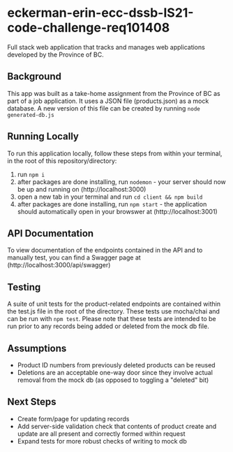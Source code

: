 # eckerman-erin-ecc-dssb-IS21-code-challenge-req101408
Full stack web application that tracks and manages web applications developed by the Province of BC.

## Background
This app was built as a take-home assignment from the Province of BC as part of a job application. It uses a JSON file (products.json) as a mock database. A new version of this file can be created by running `node generated-db.js` 

## Running Locally
To run this application locally, follow these steps from within your terminal, in the root of this repository/directory:
1. run `npm i`
2. after packages are done installing, run `nodemon` - your server should now be up and running on (http://localhost:3000)
3. open a new tab in your terminal and run `cd client && npm build`
4. after packages are done installing, run `npm start` - the application should automatically open in your browswer at (http://localhost:3001)

## API Documentation
To view documentation of the endpoints contained in the API and to manually test, you can find a Swagger page at (http://localhost:3000/api/swagger)

## Testing
A suite of unit tests for the product-related endpoints are contained within the test.js file in the root of the directory. These tests use mocha/chai and can be run with `npm test`. Please note that these tests are intended to be run prior to any records being added or deleted from the mock db file.

## Assumptions
- Product ID numbers from previously deleted products can be reused
- Deletions are an acceptable one-way door since they involve actual removal from the mock db (as opposed to toggling a "deleted" bit)

## Next Steps
- Create form/page for updating records
- Add server-side validation check that contents of product create and update are all present and correctly formed within request
- Expand tests for more robust checks of writing to mock db